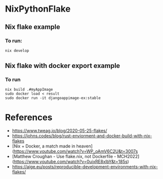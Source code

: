 # NixPythonFlake


## Nix flake example 

### To run:

```bash
nix develop
```


## Nix flake with docker export example

### To run

```
nix build .#myAppImage
sudo docker load < result
sudo docker run -it djangoappimage-ex:stable
```


# References 
- https://www.tweag.io/blog/2020-05-25-flakes/
- https://johns.codes/blog/rust-enviorment-and-docker-build-with-nix-flakes
- [Nix + Docker, a match made in heaven](https://www.youtube.com/watch?v=WP_oAmV6C2U&t=3007s
- [Matthew Croughan - Use flake.nix, not Dockerfile - MCH2022] (https://www.youtube.com/watch?v=0uixRE8xlbY&t=185s)
- https://aige.eu/posts/reproducible-development-environments-with-nix-flakes/
